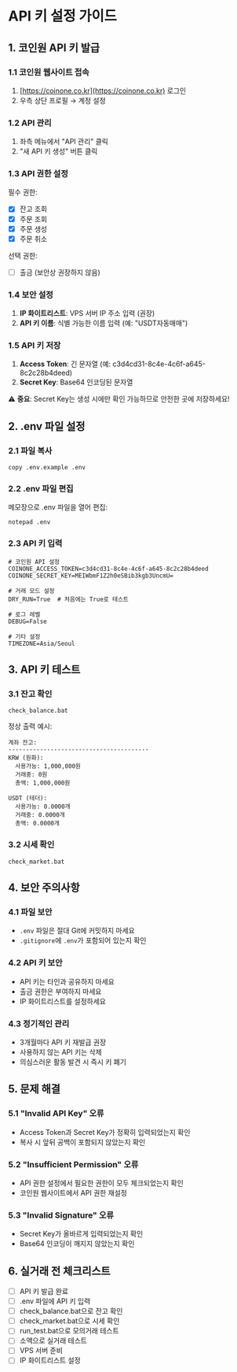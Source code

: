 # API 키 설정 가이드

## 1. 코인원 API 키 발급

### 1.1 코인원 웹사이트 접속
1. [https://coinone.co.kr](https://coinone.co.kr) 로그인
2. 우측 상단 프로필 → 계정 설정

### 1.2 API 관리
1. 좌측 메뉴에서 "API 관리" 클릭
2. "새 API 키 생성" 버튼 클릭

### 1.3 API 권한 설정
필수 권한:
- [x] 잔고 조회
- [x] 주문 조회
- [x] 주문 생성
- [x] 주문 취소

선택 권한:
- [ ] 출금 (보안상 권장하지 않음)

### 1.4 보안 설정
1. **IP 화이트리스트**: VPS 서버 IP 주소 입력 (권장)
2. **API 키 이름**: 식별 가능한 이름 입력 (예: "USDT자동매매")

### 1.5 API 키 저장
1. **Access Token**: 긴 문자열 (예: c3d4cd31-8c4e-4c6f-a645-8c2c28b4deed)
2. **Secret Key**: Base64 인코딩된 문자열

⚠️ **중요**: Secret Key는 생성 시에만 확인 가능하므로 안전한 곳에 저장하세요!

## 2. .env 파일 설정

### 2.1 파일 복사
```batch
copy .env.example .env
```

### 2.2 .env 파일 편집
메모장으로 .env 파일을 열어 편집:
```batch
notepad .env
```

### 2.3 API 키 입력
```env
# 코인원 API 설정
COINONE_ACCESS_TOKEN=c3d4cd31-8c4e-4c6f-a645-8c2c28b4deed
COINONE_SECRET_KEY=MEIWbmF1Z2h0eSBib3kgb3UncmU=

# 거래 모드 설정
DRY_RUN=True  # 처음에는 True로 테스트

# 로그 레벨
DEBUG=False

# 기타 설정
TIMEZONE=Asia/Seoul
```

## 3. API 키 테스트

### 3.1 잔고 확인
```batch
check_balance.bat
```

정상 출력 예시:
```
계좌 잔고:
----------------------------------------
KRW (원화):
  사용가능: 1,000,000원
  거래중: 0원
  총액: 1,000,000원

USDT (테더):
  사용가능: 0.0000개
  거래중: 0.0000개
  총액: 0.0000개
```

### 3.2 시세 확인
```batch
check_market.bat
```

## 4. 보안 주의사항

### 4.1 파일 보안
- `.env` 파일은 절대 Git에 커밋하지 마세요
- `.gitignore`에 `.env`가 포함되어 있는지 확인

### 4.2 API 키 보안
- API 키는 타인과 공유하지 마세요
- 출금 권한은 부여하지 마세요
- IP 화이트리스트를 설정하세요

### 4.3 정기적인 관리
- 3개월마다 API 키 재발급 권장
- 사용하지 않는 API 키는 삭제
- 의심스러운 활동 발견 시 즉시 키 폐기

## 5. 문제 해결

### 5.1 "Invalid API Key" 오류
- Access Token과 Secret Key가 정확히 입력되었는지 확인
- 복사 시 앞뒤 공백이 포함되지 않았는지 확인

### 5.2 "Insufficient Permission" 오류
- API 권한 설정에서 필요한 권한이 모두 체크되었는지 확인
- 코인원 웹사이트에서 API 권한 재설정

### 5.3 "Invalid Signature" 오류
- Secret Key가 올바르게 입력되었는지 확인
- Base64 인코딩이 깨지지 않았는지 확인

## 6. 실거래 전 체크리스트

- [ ] API 키 발급 완료
- [ ] .env 파일에 API 키 입력
- [ ] check_balance.bat으로 잔고 확인
- [ ] check_market.bat으로 시세 확인
- [ ] run_test.bat으로 모의거래 테스트
- [ ] 소액으로 실거래 테스트
- [ ] VPS 서버 준비
- [ ] IP 화이트리스트 설정